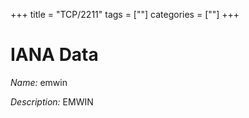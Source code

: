 +++
title = "TCP/2211"
tags = [""]
categories = [""]
+++

# IANA Data

_Name:_ emwin

_Description:_ EMWIN

